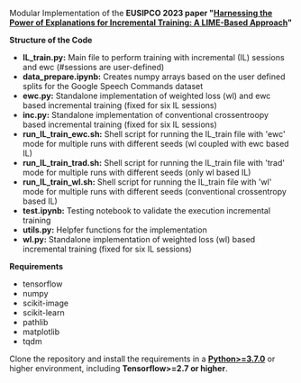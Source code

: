 Modular Implementation of the **EUSIPCO 2023 paper "[Harnessing the Power of Explanations for Incremental Training: A LIME-Based Approach](https://arxiv.org/abs/2211.01413)"** 

**Structure of the Code**
- **IL_train.py:** 	Main file to perform training with incremental (IL) sessions and ewc (#sessions are user-defined)
- **data_prepare.ipynb:** Creates numpy arrays based on the user defined splits for the Google Speech Commands dataset
- **ewc.py:** Standalone implementation of weighted loss (wl) and ewc based incremental training (fixed for six IL sessions)
- **inc.py:** Standalone implementation of conventional crossentroopy based incremental training (fixed for six IL sessions)
- **run_IL_train_ewc.sh:** 	Shell script for running the IL_train file with 'ewc' mode for multiple runs with different seeds (wl coupled with ewc based IL)
- **run_IL_train_trad.sh:** Shell script for running the IL_train file with 'trad' mode for multiple runs with different seeds (only wl based IL)
- **run_IL_train_wl.sh:** Shell script for running the IL_train file with 'wl' mode for multiple runs with different seeds (conventional crossentropy based IL)
- **test.ipynb:** Testing notebook to validate the execution incremental training
- **utils.py:** Helpfer functions for the implementation
- **wl.py:** Standalone implementation of weighted loss (wl) based incremental training (fixed for six IL sessions)

**Requirements**
- tensorflow
- numpy
- scikit-image
- scikit-learn
- pathlib
- matplotlib
- tqdm
  
Clone the repository and install the requirements in a
[**Python>=3.7.0**](https://www.python.org/) or higher environment, including
**Tensorflow>=2.7 or higher**.
